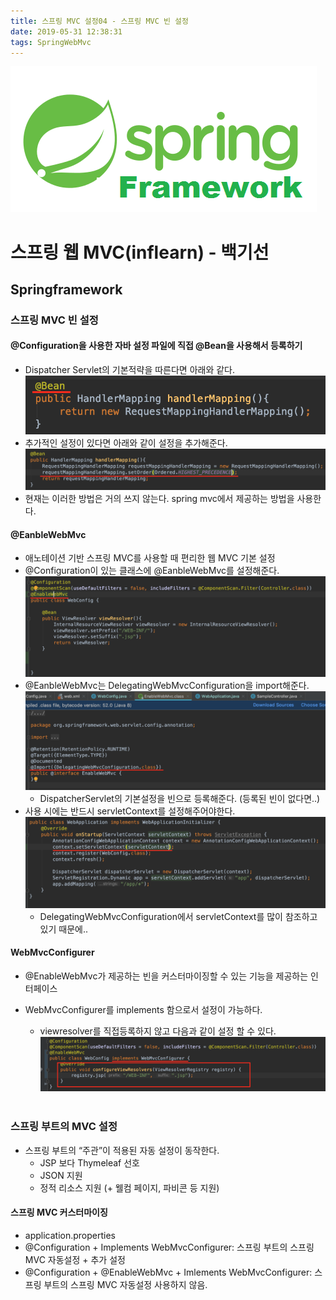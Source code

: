 ```yaml
---
title: 스프링 MVC 설정04 - 스프링 MVC 빈 설정
date: 2019-05-31 12:38:31
tags: SpringWebMvc
---
```

![springf](images/springframwork-logo.png)
# 스프링 웹 MVC(inflearn) - 백기선 
## Springframework

### 스프링 MVC 빈 설정
#### @Configuration을 사용한 자바 설정 파일에 직접 @Bean을 사용해서 등록하기
- Dispatcher Servlet의 기본적략을 따른다면 아래와 같다.
    ![springmvc](images/springwebmvc/springwebmvc04-1.png)
- 추가적인 설정이 있다면 아래와 같이 설정을 추가해준다.
    ![springmvc](images/springwebmvc/springwebmvc04-2.png)
- 현재는 이러한 방법은 거의 쓰지 않는다. spring mvc에서 제공하는 방법을 사용한다.

#### @EanbleWebMvc
- 애노테이션 기반 스프링 MVC를 사용할 때 편리한 웹 MVC 기본 설정
- @Configuration이 있는 클래스에 @EanbleWebMvc를 설정해준다.
    ![springmvc](images/springwebmvc/springwebmvc04-5.png)
- @EanbleWebMvc는 DelegatingWebMvcConfiguration을 import해준다.
    ![springmvc](images/springwebmvc/springwebmvc04-4.png)
    - DispatcherServlet의 기본설정을 빈으로 등록해준다. (등록된 빈이 없다면..)
- 사용 시에는 반드시 servletContext를 설정해주어야한다.
    ![springmvc](images/springwebmvc/springwebmvc04-3.png)
    - DelegatingWebMvcConfiguration에서 servletContext를 많이 참조하고 있기 때문에..

#### WebMvcConfigurer
- @EnableWebMvc가 제공하는 빈을 커스터마이징할 수 있는 기능을 제공하는 인터페이스

- WebMvcConfigurer를 implements 함으로서 설정이 가능하다.
    - viewresolver를 직접등록하지 않고 다음과 같이 설정 할 수 있다.
        ![springmvc](images/springwebmvc/springwebmvc04-6.png)
<br><br>

### 스프링 부트의 MVC 설정
- 스프링 부트의 “주관”이 적용된 자동 설정이 동작한다.
    - JSP 보다 Thymeleaf 선호
    - JSON 지원
    - 정적 리소스 지원 (+ 웰컴 페이지, 파비콘 등 지원)
#### 스프링 MVC 커스터마이징
- application.properties
- @Configuration + Implements WebMvcConfigurer: 스프링 부트의 스프링 MVC 자동설정 + 추가 설정
- @Configuration + @EnableWebMvc + Imlements WebMvcConfigurer: 스프링 부트의 스프링 MVC 자동설정 사용하지 않음.
    

 